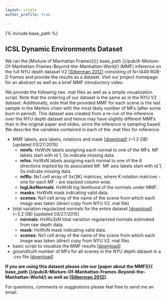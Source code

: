 ```yaml
---
layout: single
author_profile: true

---
```


{% include base_path %}

## ICSL Dynamic Environments Dataset

We ran the [Mixture of Manhattan Frames]({{ base_path }}/pub/A-Mixture-Of-Manhattan-Frames-Beyond-the-Manhattan-World/) (MMF) inference on the full NYU depth dataset V2 [[Silberman 2012](http://cs.nyu.edu/~silberman/datasets/nyu_depth_v2.html)] consisting of
N=1449 RGB-D frames and provide the results as a dataset. Visit our
project homepage for an abstract as well as a brief MMF introductory
video.

We provide the following two .mat files as well as a simple
visualization script. Note that the ordering of our dataset is the same
as in the NYU V2 dataset. Additionally, note that the provided MMF for
each scene is the last sample in the Markov chain with the most likely
number of MFs (after some burn in period). This dataset was created
from a re-run of the inference over the NYU depth dataset and hence may
have slightly different MMFs than in the original paper and slides,
since the inference is sampling based. We describe the variables
contained in each of the .mat files for reference:

* MMF labels, axis labels, rotations and mask [[download](http://people.csail.mit.edu/jstraub/download/nyu_depth_v2_mmf_v1.1.mat)] (~1.2 GB) [updated 03/27/2015]
	* **mmfs**: HxWxN labels assigning each normal to one of the MFs. MF labels start with id 1, 0s indicate missing data.
	* **mfss**: HxWxN labels assigning each normal to one of the 6 directions implied by its associated MF. MF axis labels start with id 1, 0s indicate missing data.
	* **mfRs**: Nx1 cell array of 3x(3K) matrices, where K rotation matrices - one for each MF - are stacked column wise.
	* **logLikeNormals**: HxWxN log likelihood of the normals under MMF.
	* **masks**: HxWxN mask indicating valid data.
	* **scenes**: Nx1 cell array of the name of the scene from which each image was taken (direct copy from NYU V2 .mat file)
* total variation regularized normals for the entire dataset [[download](http://people.csail.mit.edu/jstraub/download/nyu_depth_v2_normals.mat)] (~3.2 GB) [updated 03/27/2015]
	* **normals**: HxWx3xN total variation regularized normals estimated from raw depth data.
	* **mask**: HxWxN mask indicating valid data.
	* **scenes**: Nx1 cell array of the name of the scene from which each image was taken (direct copy from NYU V2 .mat file).
* basic script to visualize the MMF results [[download](http://people.csail.mit.edu/jstraub/download/showMMF.m)]
* groundtruth number of MFs for all scenes in the NYU depth dataset in a .csv file [[download](http://people.csail.mit.edu/jstraub/download/mmfGT_pub.csv)]

**If you are using this dataset please cite our [paper about the MMF]({{ base_path }}/pub/A-Mixture-Of-Manhattan-Frames-Beyond-the-Manhattan-World/)
as well as [[Silberman 2012](http://cs.nyu.edu/~silberman/datasets/nyu_depth_v2.html)].**

For questions, comments or suggestions please feel free to send me an email.
